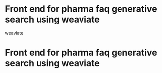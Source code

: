
# Front end for pharma faq generative search using weaviate

weaviate
# Front end for pharma faq generative search using weaviate
